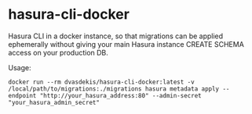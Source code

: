 # hasura-cli-docker

Hasura CLI in a docker instance, so that migrations can be applied ephemerally without giving your main Hasura instance CREATE SCHEMA access on your production DB.

Usage:

`docker run --rm dvasdekis/hasura-cli-docker:latest -v /local/path/to/migrations:./migrations hasura metadata apply --endpoint "http://your_hasura_address:80" --admin-secret "your_hasura_admin_secret"`
